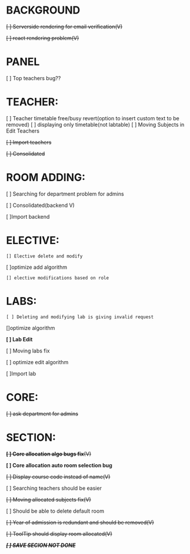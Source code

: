 # BACKGROUND
~~[ ] Serverside rendering for email verification(V)~~

~~[ ] react rendering problem(V)~~


# PANEL
[ ] Top teachers bug??


# TEACHER:
[ ] Teacher timetable free/busy revert(option to insert custom text to be removed)
[ ] displaying only timetable(not labtable)
[ ] Moving Subjects in Edit Teachers

~~[ ] Import teachers~~

~~[ ] Consolidated~~


# ROOM ADDING:
[ ] Searching for department problem for admins 

[ ] Consolidated(backend V)

[ ]Import backend


# ELECTIVE:
`[] Elective delete and modify`

[ ]optimize add algorithm

`[] elective modifications based on role`


# LABS:
`[ ] Deleting and modifying lab is giving invalid request`

[]optimize algorithm

**[ ] Lab Edit**

[ ] Moving labs fix

[ ] optimize edit algorithm

[ ]Import lab

# CORE:
~~[ ] ask department for admins~~ 


# SECTION:
~~**[ ] Core allocation algo bugs fix**(V)~~

**[ ] Core allocation auto room selection bug**

~~[ ] Display course code instead of name(V)~~

[ ] Searching teachers should be easier

~~[ ] Moving allocated subjects fix(V)~~

[ ] Should be able to delete default room


~~[ ] Year of admission is redundant and should be removed(V)~~

~~[ ] ToolTip should display room allocated(V)~~

~~***[ ] SAVE SECION NOT DONE***~~